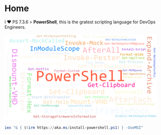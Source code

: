 # Home

I ♥ PS 7.3.6 > **PowerShell**, this is the gratest scripting language for DevOps Engineers.

![My helpful screenshot](/assets/words.png)

````powershell
iex "& { $(irm https://aka.ms/install-powershell.ps1) } -UseMSI"
````
